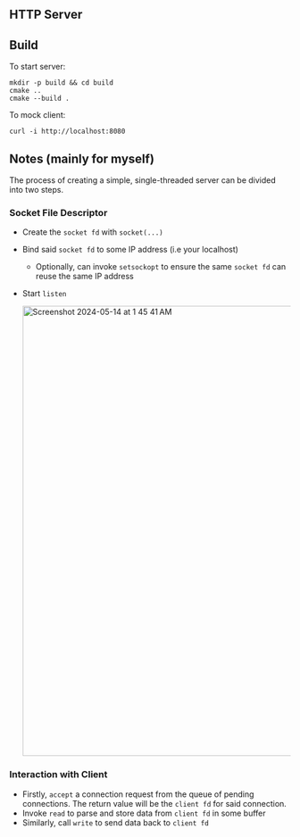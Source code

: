 ## HTTP Server

## Build
To start server:
```
mkdir -p build && cd build
cmake ..
cmake --build .
```

To mock client:
```
curl -i http://localhost:8080
```

## Notes (mainly for myself)

The process of creating a simple, single-threaded server can be divided into two steps.

### Socket File Descriptor
- Create the `socket fd` with `socket(...)`
- Bind said `socket fd` to some IP address (i.e your localhost)
    - Optionally, can invoke `setsockopt` to ensure the same `socket fd` can reuse the same IP address
- Start `listen`

  <img width="807" alt="Screenshot 2024-05-14 at 1 45 41 AM" src="https://github.com/btjm123/http-server/assets/19306879/e5009c15-51e4-4921-a10b-ea5b977ca043">

### Interaction with Client
- Firstly, `accept` a connection request from the queue of pending connections. The return value will be the `client fd` for said connection.
- Invoke `read` to parse and store data from `client fd` in some buffer
- Similarly, call `write` to send data back to `client fd`
